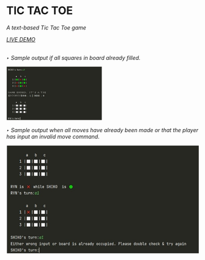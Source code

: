 <h1>TIC TAC TOE</h1>
<p><em>A text-based Tic Tac Toe game<em><p>
<a href="https://replit.com/@RynSample/DAY-83?v=1"> LIVE DEMO </a> 
  <br>
  <br>
  <p>‣ Sample output if all squares in board already filled.</p> 
<img src="images/1.JPG" width=250>  
  <p>‣ Sample output when all moves have already been made or that the player has input an invalid move command.</p> 
 <img src="images/2.JPG">  
  
 








